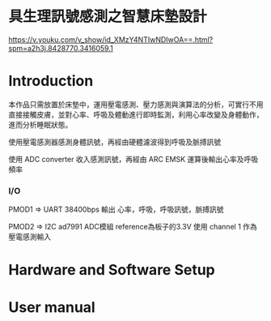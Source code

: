 #
# 具生理訊號感測之智慧床墊設計

https://v.youku.com/v_show/id_XMzY4NTIwNDIwOA==.html?spm=a2h3j.8428770.3416059.1

# Introduction

本作品只需放置於床墊中，運用壓電感測、壓力感測與演算法的分析，可實行不用直接接觸皮膚，並對心率、呼吸及體動進行即時監測，利用心率改變及身體動作，進而分析睡眠狀態。

使用壓電感測器感測身體訊號，再經由硬體濾波得到呼吸及脈搏訊號

使用 ADC converter 收入感測訊號，再經由 ARC EMSK 運算後輸出心率及呼吸頻率

### I/O
PMOD1 => UART 38400bps
    輸出 心率，呼吸，呼吸訊號，脈搏訊號
        
PMOD2 => I2C  ad7991 ADC模組
    reference為板子的3.3V
    使用 channel 1 作為壓電感測輸入

# Hardware and Software Setup



# User manual
